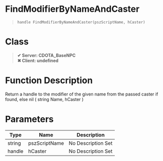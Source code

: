 # FindModifierByNameAndCaster
> `handle FindModifierByNameAndCaster(pszScriptName, hCaster)`
# Class
> __✔ Server: CDOTA_BaseNPC__  
> __✖ Client: undefined__  
# Function Description
Return a handle to the modifier of the given name from the passed caster if found, else nil ( string Name, hCaster )
# Parameters
Type|Name|Description
--|--|--
string|pszScriptName|No Description Set
handle|hCaster|No Description Set
